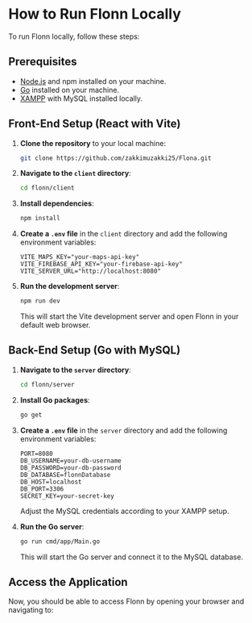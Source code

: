 # How to Run Flonn Locally

To run Flonn locally, follow these steps:

## Prerequisites

- [Node.js](https://nodejs.org/) and npm installed on your machine.
- [Go](https://golang.org/) installed on your machine.
- [XAMPP](https://www.apachefriends.org/index.html) with MySQL installed locally.

## Front-End Setup (React with Vite)

1. **Clone the repository** to your local machine:
    ```bash
    git clone https://github.com/zakkimuzakki25/Flona.git
    ```

2. **Navigate to the `client` directory**:
    ```bash
    cd flonn/client
    ```

3. **Install dependencies**:
    ```bash
    npm install
    ```

4. **Create a `.env` file** in the `client` directory and add the following environment variables:
    ```env
    VITE_MAPS_KEY="your-maps-api-key"
    VITE_FIREBASE_API_KEY="your-firebase-api-key"
    VITE_SERVER_URL="http://localhost:8080"
    ```

5. **Run the development server**:
    ```bash
    npm run dev
    ```
    This will start the Vite development server and open Flonn in your default web browser.

## Back-End Setup (Go with MySQL)

1. **Navigate to the `server` directory**:
    ```bash
    cd flonn/server
    ```

2. **Install Go packages**:
    ```bash
    go get
    ```

3. **Create a `.env` file** in the `server` directory and add the following environment variables:
    ```env
    PORT=8080
    DB_USERNAME=your-db-username
    DB_PASSWORD=your-db-password
    DB_DATABASE=flonnDatabase
    DB_HOST=localhost
    DB_PORT=3306
    SECRET_KEY=your-secret-key
    ```
    Adjust the MySQL credentials according to your XAMPP setup.

4. **Run the Go server**:
    ```bash
    go run cmd/app/Main.go
    ```
    This will start the Go server and connect it to the MySQL database.

## Access the Application

Now, you should be able to access Flonn by opening your browser and navigating to:

